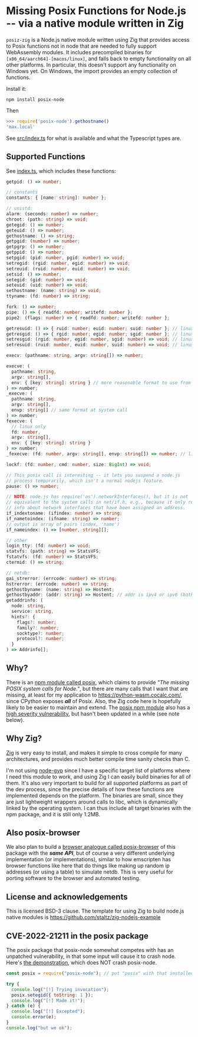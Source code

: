 # Missing Posix Functions for Node.js -- via a native module written in Zig

`posiz-zig` is a Node.js native module written using Zig that provides access to Posix functions not in node that are needed to fully support WebAssembly modules. It includes precompiled binaries for `[x86_64/aarch64]-[macos/linux]`, and falls back to empty functionality on all other platforms.  In particular, this doesn't support any functionality on Windows yet.  On Windows, the import provides an empty collection of functions.

Install it:

```
npm install posix-node
```

Then

```js
>>> require('posix-node').gethostname()
'max.local'
```

See [src/index.ts](src/index.ts) for what is available and what the Typescript types are.

## Supported Functions

See [index.ts](./src/index.ts), which includes these functions:

```ts
getpid: () => number;

// constants
constants: { [name: string]: number };

// unistd:
alarm: (seconds: number) => number;
chroot: (path: string) => void;
getegid: () => number;
geteuid: () => number;
gethostname: () => string;
getpgid: (number) => number;
getpgrp: () => number;
getppid: () => number;
setpgid: (pid: number, pgid: number) => void;
setregid: (rgid: number, egid: number) => void;
setreuid: (ruid: number, euid: number) => void;
setsid: () => number;
setegid: (gid: number) => void;
seteuid: (uid: number) => void;
sethostname: (name: string) => void;
ttyname: (fd: number) => string;

fork: () => number;
pipe: () => { readfd: number; writefd: number };
pipe2: (flags: number) => { readfd: number; writefd: number };

getresuid: () => { ruid: number; euid: number; suid: number }; // linux only
getresgid: () => { rgid: number; egid: number; sgid: number }; // linux only
setresgid: (rgid: number, egid: number, sgid: number) => void; // linux only
setresuid: (ruid: number, euid: number, suid: number) => void; // linux only

execv: (pathname: string, argv: string[]) => number;

execve: (
  pathname: string,
  argv: string[],
  env: { [key: string]: string } // more reasonable format to use from node.
) => number;
_execve: (
  pathname: string,
  argv: string[],
  envp: string[] // same format at system call
) => number;
fexecve: (
  // linux only
  fd: number,
  argv: string[],
  env: { [key: string]: string }
) => number;
_fexecve: (fd: number, argv: string[], envp: string[]) => number; // linux only

lockf: (fd: number, cmd: number, size: BigInt) => void;

// This posix call is interesting -- it lets you suspend a node.js
// process temporarily, which isn't a normal nodejs feature.
pause: () => number;

// NOTE: node.js has require('os').networkInterfaces(), but it is not
// equivalent to the system calls in net/if.h, e.g., because it only returns
// info about network interfaces that have been assigned an address.
if_indextoname: (ifindex: number) => string;
if_nametoindex: (ifname: string) => number;
// output is array of pairs (index, 'name')
if_nameindex: () => [number, string][];

// other
login_tty: (fd: number) => void;
statvfs: (path: string) => StatsVFS;
fstatvfs: (fd: number) => StatsVFS;
ctermid: () => string;

// netdb:
gai_strerror: (errcode: number) => string;
hstrerror: (errcode: number) => string;
gethostbyname: (name: string) => Hostent;
gethostbyaddr: (addr: string) => Hostent; // addr is ipv4 or ipv6 (both are supported)
getaddrinfo: (
  node: string,
  service: string,
  hints?: {
    flags?: number;
    family?: number;
    socktype?: number;
    protocol?: number;
  }
) => Addrinfo[];
```

## Why?

There is an [npm module called posix](https://www.npmjs.com/package/posix), which claims to provide _"The missing POSIX system calls for Node."_, but there are many calls that I want that are missing, at least for
my application to https://python-wasm.cocalc.com/, since CPython exposes _**all**_ of Posix. Also, the Zig code here is hopefully likely to be easier to maintain and extend. The [posix npm module](https://www.npmjs.com/package/posix) also has a [high severity vulnerability](https://github.com/ohmu/node-posix/issues/66), but hasn't been updated in a while \(see note below\).

## Why Zig?

[Zig](https://ziglang.org/) is very easy to install, and makes it simple to cross compile for many architectures, and provides much better compile time sanity checks than C.

I'm not using [node\-gyp](https://github.com/nodejs/node-gyp) since I have a
specific target list of platforms where I need this module to work, and using
Zig I can easily build binaries for all of them.  It's also very important to build for all supported platforms as part of the dev process, since the precise details of how these functions are implemented depends on the platform.  The binaries are small, since they are just lightweight wrappers around calls to libc, which is dynamically linked by the operating system. I can thus include all target binaries with the npm package, and it is still only 1.2MB.

## Also posix\-browser

We also plan to build a [browser analogue called posix-browser](https://www.npmjs.com/package/posix-browser) of this package with the _**same API**_, but of course a very different underlying implementation \(or implementations\), similar to how emscripten has browser functions like here that do things like making up random ip addresses \(or using a table\) to simulate netdb.  This is very useful for porting software to the browser and automated testing.

## License and acknowledgements

This is licensed BSD-3 clause. The template for using Zig to build node.js native modules is https://github.com/staltz/zig-nodejs-example

## CVE-2022-21211 in the posix package

The posix package that posix-node somewhat competes with has an unpatched vulnerability, in that some input will cause it to crash node. Here's [the
demonstration](https://security.snyk.io/vuln/SNYK-JS-POSIX-2400719), which
does NOT crash posix-node.

```js
const posix = require("posix-node"); // put "posix" with that installed to crash node

try {
  console.log("[!] Trying invocation");
  posix.setegid({ toString: 1 });
  console.log("[!] Made it!");
} catch (e) {
  console.log("[!] Excepted");
  console.error(e);
}
console.log("but we ok");
```

